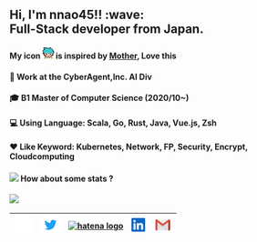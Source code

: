 <h2>Hi, I'm nnao45!! :wave: <br/>
Full-Stack developer from Japan.</h2>

#### My icon <img src="https://github.com/nnao45/nnao45/blob/master/nnao45.png?raw=true" height="20px" width="20px"/></a> is inspired by [Mother](https://www.nintendo.co.jp/n08/a2uj/mother2/index.html), Love this
#### :briefcase: Work at the CyberAgent,Inc. AI Div 
#### :mortar_board: B1 Master of Computer Science (2020/10~)
#### :computer: Using Language: Scala, Go, Rust, Java, Vue.js, Zsh
#### ❤️ Like Keyword: Kubernetes, Network, FP, Security, Encrypt, Cloudcomputing

</p>

  #### <img src="https://media.giphy.com/media/VgCDAzcKvsR6OM0uWg/giphy.gif" width="50"> How about some stats ?
  <p align = "left">
    <img src="https://github-readme-stats.vercel.app/api?username=nnao45&show_icons=true"/>
  </p>

</p>

| [<img src="https://raw.githubusercontent.com/Delta456/Delta456/master/img/github.png" alt="github logo" width="34">](https://github.com/nnao45) |  [<img src="https://raw.githubusercontent.com/Delta456/Delta456/master/img/twitter.png" alt="twitter logo" width="34">](https://twitter.com/nnao45) |  [<img src="https://hatenacorp.jp/images/company/resource/hatena-blog-logo-s.png" alt="hatena logo" width="28">](https://nnao45.hatenadiary.com/) |  [<img src="https://github.com/Amchuz/Amchuz/blob/master/linkedin.jpeg" alt="linkedin logo" width="24">](https://www.linkedin.com/in/%E5%B0%9A%E5%BC%A5-%E6%A8%AA%E5%B1%B1-867544113/) |  [<img src="https://github.com/Amchuz/Amchuz/blob/master/gmail.jpeg" alt="gmail logo" width="34">](n4sekai5y@gmail.com)
|---|---|---|---|---|
